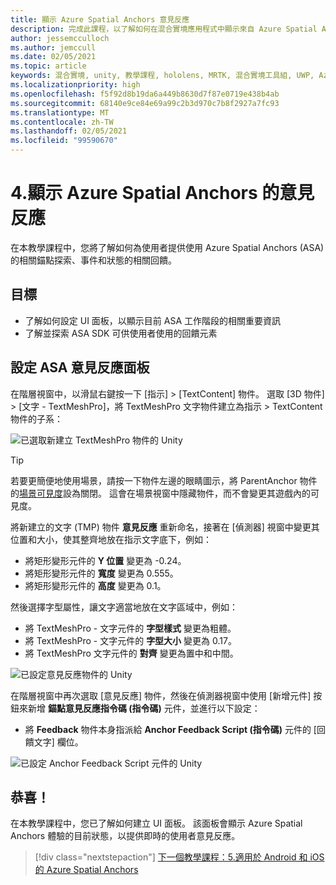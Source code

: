 ```yaml
---
title: 顯示 Azure Spatial Anchors 意見反應
description: 完成此課程，以了解如何在混合實境應用程式中顯示來自 Azure Spatial Anchors 的意見反應。
author: jessemcculloch
ms.author: jemccull
ms.date: 02/05/2021
ms.topic: article
keywords: 混合實境, unity, 教學課程, hololens, MRTK, 混合實境工具組, UWP, Azure 空間錨點, 工作階段, 回饋元素
ms.localizationpriority: high
ms.openlocfilehash: f5f92d8b19da6a449b8630d7f87e0719e438b4ab
ms.sourcegitcommit: 68140e9ce84e69a99c2b3d970c7b8f2927a7fc93
ms.translationtype: MT
ms.contentlocale: zh-TW
ms.lasthandoff: 02/05/2021
ms.locfileid: "99590670"
---
```

# <a name="4-displaying-feedback-from-azure-spatial-anchors"></a>4.顯示 Azure Spatial Anchors 的意見反應

在本教學課程中，您將了解如何為使用者提供使用 Azure Spatial Anchors (ASA) 的相關錨點探索、事件和狀態的相關回饋。

## <a name="objectives"></a>目標

* 了解如何設定 UI 面板，以顯示目前 ASA 工作階段的相關重要資訊
* 了解並探索 ASA SDK 可供使用者使用的回饋元素

## <a name="setting-up-asa-feedback-panel"></a>設定 ASA 意見反應面板

在階層視窗中，以滑鼠右鍵按一下 [指示] >  [TextContent] 物件。 選取 [3D 物件] >  [文字 - TextMeshPro]，將 TextMeshPro 文字物件建立為指示 > TextContent 物件的子系：

![已選取新建立 TextMeshPro 物件的 Unity](images/mr-learning-asa/asa-04-section1-step1-1.png)

> [!TIP]
> 若要更簡便地使用場景，請按一下物件左邊的眼睛圖示，將 ParentAnchor 物件的<a href="https://docs.unity3d.com/Manual/SceneVisibility.html" target="_blank">場景可見度</a>設為關閉。 這會在場景視窗中隱藏物件，而不會變更其遊戲內的可見度。

將新建立的文字 (TMP) 物件 **意見反應** 重新命名，接著在 [偵測器] 視窗中變更其位置和大小，使其整齊地放在指示文字底下，例如：

* 將矩形變形元件的 **Y 位置** 變更為 -0.24。
* 將矩形變形元件的 **寬度** 變更為 0.555。
* 將矩形變形元件的 **高度** 變更為 0.1。

然後選擇字型屬性，讓文字適當地放在文字區域中，例如：

* 將 TextMeshPro - 文字元件的 **字型樣式** 變更為粗體。
* 將 TextMeshPro - 文字元件的 **字型大小** 變更為 0.17。
* 將 TextMeshPro 文字元件的 **對齊** 變更為置中和中間。

![已設定意見反應物件的 Unity](images/mr-learning-asa/asa-04-section1-step1-2.png)

在階層視窗中再次選取 [意見反應] 物件，然後在偵測器視窗中使用 [新增元件] 按鈕來新增 **錨點意見反應指令碼 (指令碼)** 元件，並進行以下設定：

* 將 **Feedback** 物件本身指派給 **Anchor Feedback Script (指令碼)** 元件的 [回饋文字] 欄位。

![已設定 Anchor Feedback Script 元件的 Unity](images/mr-learning-asa/asa-04-section1-step1-3.png)

## <a name="congratulations"></a>恭喜！

在本教學課程中，您已了解如何建立 UI 面板。 該面板會顯示 Azure Spatial Anchors 體驗的目前狀態，以提供即時的使用者意見反應。

> [!div class="nextstepaction"]
> [下一個教學課程：5.適用於 Android 和 iOS 的 Azure Spatial Anchors](mr-learning-asa-05.md)
